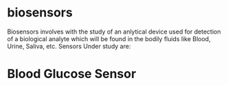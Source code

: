 # biosensors
Biosensors involves with the study of an anlytical device used for detection of a biological analyte which will be found in the bodily fluids like Blood, Urine, Saliva, etc. 
Sensors Under study are:
# Blood Glucose Sensor
